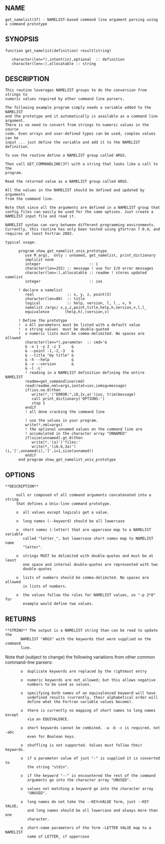 ## NAME

    get_namelist(3f) - NAMELIST-based command line argument parsing using a command prototype

## SYNOPSIS

    function get_namelist(definition) result(string)

       character(len=*),intent(in),optional  :: definition
       character(len=:),allocatable :: string

## DESCRIPTION

    This routine leverages NAMELIST groups to do the conversion from strings to
    numeric values required by other command line parsers.

    The following example program simply needs a variable added to the NAMELIST
    and the prototype and it automatically is available as a command line
    argument.
    There is no need to convert from strings to numeric values in the source
    code. Even arrays and user-defined types can be used, complex values can be
    input ... just define the variable and add it to the NAMELIST definition.

    To use the routine define a NAMELIST group called ARGS.

    Then call GET_COMMANDLINE(3f) with a string that looks like a call to the
    program.

    Read the returned value as a NAMELIST group called ARGS.

    All the values in the NAMELIST should be defined and updated by arguments
    from the command line.

    Note that since all the arguments are defined in a NAMELIST group that
    config files can easily be used for the same options. Just create a
    NAMELIST input file and read it.

    NAMELIST syntax can vary between different programming environments.
    Currently, this routine has only been tested using gfortran 7.0.4; and
    requires at least Fortran 2003.

    typical usage:

          program show_get_namelist_unix_prototype
             use M_args,  only : unnamed, get_namelist, print_dictionary
             implicit none
             integer                      :: i
             character(len=255) :: message ! use for I/O error messages
             character(len=:),allocatable :: readme ! stores updated namelist
             integer                      :: ios

          ! declare a namelist
             real               :: x, y, z, point(3)
             character(len=80)  :: title
             logical            :: help, version, l, l_, v, h
             namelist /args/ x,y,z,point,title,help,h,version,v,l,l_
             equivalence       (help,h),(version,v)

          ! Define the prototype
          !  o All parameters must be listed with a default value
          !  o string values  must be double-quoted
          !  o numeric lists must be comma-delimited. No spaces are allowed
             character(len=*),parameter  :: cmd='&
             & -x 1 -y 2 -z 3     &
             & --point -1,-2,-3   &
             & --title "my title" &
             & -h --help          &
             & -v --version       &
             & -l -L'
             ! reading in a NAMELIST definition defining the entire NAMELIST
             readme=get_commandline(cmd)
             read(readme,nml=args,iostat=ios,iomsg=message)
             if(ios.ne.0)then
                write(*,'("ERROR:",i0,1x,a)')ios, trim(message)
                call print_dictionary('OPTIONS:')
                stop 1
             endif
             ! all done cracking the command line

             ! use the values in your program.
             write(*,nml=args)
             ! the optional unnamed values on the command line are
             ! accumulated in the character array "UNNAMED"
             if(size(unnamed).gt.0)then
                write(*,'(a)')'files:'
                write(*,'(i6.6,3a)')(i,'[',unnamed(i),']',i=1,size(unnamed))
             endif
          end program show_get_namelist_unix_prototype

## OPTIONS

    **DESCRIPTION**

         null or composed of all command arguments concatenated into a string
         that defines a Unix-line command prototype.

         o  all values except logicals get a value.

         o  long names (--keyword) should be all lowercase

         o  short names (-letter) that are uppercase map to a NAMELIST variable
            called "letter_", but lowercase short names map to NAMELIST name
            "letter".

         o  strings MUST be delimited with double-quotes and must be at least
            one space and internal double-quotes are represented with two
            double-quotes

         o  lists of numbers should be comma-delimited. No spaces are allowed
            in lists of numbers.

         o  the values follow the rules for NAMELIST values, so "-p 2*0" for
            example would define two values.

## RETURNS

    **STRING** The output is a NAMELIST string than can be read to update the
           NAMELIST "ARGS" with the keywords that were supplied on the command
           line.

   Note that (subject to change) the following variations from other
   common command-line parsers:

           o  duplicate keywords are replaced by the rightmost entry

           o  numeric keywords are not allowed; but this allows negative
              numbers to be used as values.

           o  specifying both names of an equivalenced keyword will have
              undefined results (currently, their alphabetical order will
              define what the Fortran variable values become).

           o  there is currently no mapping of short names to long names except
              via an EQUIVALENCE.

           o  short keywords cannot be combined. -a -b -c is required, not -abc
              even for Boolean keys.

           o  shuffling is not supported. Values must follow their keywords.

           o  if a parameter value of just "-" is supplied it is converted to
              the string "stdin".

           o  if the keyword "--" is encountered the rest of the command
              arguments go into the character array "UNUSED".

           o  values not matching a keyword go into the character array
              "UNUSED".

           o  long names do not take the --KEY=VALUE form, just --KEY VALUE;
              and long names should be all lowercase and always more than one
              character.

           o  short-name parameters of the form -LETTER VALUE map to a NAMELIST
              name of LETTER_ if uppercase
   
